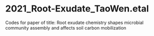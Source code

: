# 2021_Root-Exudate_TaoWen.etal
Codes for paper of title: Root exudate chemistry shapes microbial community assembly and affects soil carbon mobilization
